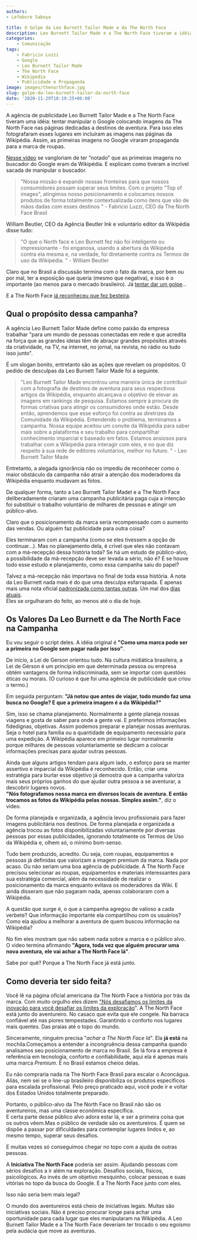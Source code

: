 ```yaml
---
authors:
- Lefebvre Saboya

title: O Golpe da Leo Burnett Tailor Made e da The North Face
description: Leo Burnett Tailor Made e a The North Face tiveram a idéia de manipular o Google e claro que não deu certo.
categories:
    - Comunicação
tags:
    - Fabricio Luzzi
    - Google
    - Leo Burnett Tailor Made
    - The North Face
    - Wikipedia
    - Publicidade e Propaganda
image: images/thenorthface.jpg
slug: golpe-da-leo-burnett-tailor-da-north-face
date: '2020-11-29T18:19:25+06:00'
---
```


A agência de publicidade Leo Burnett Tailor Made e a The North Face tiveram uma idéia: tentar manipular o Google colocando imagens da The North Face nas páginas dedicadas a destinos de aventura. Para isso eles fotografaram esses lugares em incluíram as imagens nas páginas da Wikipédia. Assim, as primeiras imagens no Google viraram propaganda para a marca de roupas.

[Nesse vídeo](https://adage.com/creativity/work/north-face-top-imagens/2174261) se vangloriam de ter “notado” que as primeiras imagens no buscador do Google eram da Wikipédia. E explicam como tiveram a incrível sacada de manipular o buscador.

> "Nossa missão é expandir nossas fronteiras para que nossos consumidores possam superar seus limites. Com o projeto "Top of images", atingimos nosso posicionamento e colocamos nossos produtos de forma totalmente contextualizada como itens que vão de mãos dadas com esses destinos " - Fabricio Luzzi, CEO da The North Face Brasil

William Beutler, CEO da Agência Beutler Ink e voluntário editor da Wikipédia disse tudo:

> "O que o North face e Leo Burnett fez não foi inteligente ou impressionante - foi enganosa, usando a abertura da Wikipédia contra ela mesma e, na verdade, foi diretamente contra os Termos de uso da Wikipédia. " - William Beutler

Claro que no Brasil a discussão termina com o fato da marca, por bem ou por mal, ter a exposição que queria (mesmo que negativa), e isso é o importante (ao menos para o mercado brasileiro). Já [tentar dar um golpe](https://wikimediafoundation.org/2019/05/29/vamos-falar-sobre-the-north-face-estragando-a-wikipedia/)...  

E a The North Face [já reconheceu que fez besteira](https://twitter.com/thenorthface/status/1133903040707059712).

**Qual o propósito dessa campanha?**
------------------------------------

A agência Leo Burnett Tailor Made define como paixão da empresa trabalhar "para um mundo de pessoas conectadas em rede e que acredita na força que as grandes ideias têm de abraçar grandes propósitos através da criatividade, na TV, na internet, no jornal, na revista, no rádio ou tudo isso junto".

É um slogan bonito, entretanto são as ações que revelam os propósitos. O pedido de desculpas da Leo Burnett Tailor Made foi a seguinte.

> "Leo Burnett Tailor Made encontrou uma maneira única de contribuir com a fotografia de destinos de aventura para seus respectivos artigos da Wikipédia, enquanto alcançava o objetivo de elevar as imagens em rankings de pesquisa. Estamos sempre à procura de formas criativas para atingir os consumidores onde estão. Desde então, aprendemos que esse esforço foi contra as diretrizes da Comunidade da Wikipédia. Entendendo o problema, terminamos a campanha. Nossa equipe aceitou um convite da Wikipédia para saber mais sobre a plataforma e seu trabalho para compartilhar conhecimento imparcial e baseado em fatos. Estamos ansiosos para trabalhar com a Wikipédia para interagir com eles, e no que diz respeito à sua rede de editores voluntários, melhor no futuro. " - Leo Burnett Tailor Made

Entretanto, a alegada ignorância não os impediu de reconhecer como o maior obstáculo da campanha não atrair a atenção dos moderadores da Wikipédia enquanto mudavam as fotos.

De qualquer forma, tanto a Leo Burnett Tailor Madet e a The North Face deliberadamente criaram uma campanha publicitária paga cuja a intenção foi substituir o trabalho voluntário de milhares de pessoas e atingir um público-alvo.

Claro que o posicionamento da marca seria recompensado com o aumento das vendas. Ou alguém faz publicidade para outra coisa?

Eles terminaram com a campanha (como se eles tivessem a opção de continuar...). Mas no planejamento dela, é crível que eles não contavam com a má-recepção dessa história toda? Se há um estudo de público-alvo, a possibilidade da má-recepção deve ser levada a sério, não é? E se houve todo esse estudo e planejamento, como essa campanha saiu do papel?

Talvez a má-recepção não importava no final de toda essa história. A nota da Leo Burnett nada mais é do que uma desculpa esfarrapada. É apenas mais uma nota oficial [padronizada como tantas outras](https://tab.uol.com.br/edicao/desculpas/). Um mal dos [dias atuais](https://seths.blog/2019/05/defective-apologies/).  
Eles se orgulharam do feito, ao menos até o dia de hoje.

**Os Valores Da Leo Burnett e da The North Face na Campanha**
-------------------------------------------------------------

Eu vou seguir o script deles. A idéia original é **"Como uma marca pode ser a primeira no Google sem pagar nada por isso"**.

De início, a Lei de Gerson orientou tudo. Na cultura midiática brasileira, a Lei de Gérson é um princípio em que determinada pessoa ou empresa obtém vantagens de forma indiscriminada, sem se importar com questões éticas ou morais. (O curioso é que foi uma agência de publicidade que criou o termo.)

Em seguida perguntam: **"Já notou que antes de viajar, todo mundo faz uma busca no Google? E que a primeira imagem é a da Wikipédia?"**

Sim, isso se chama planejamento. Normalmente a gente planeja nossas viagens e gosta de saber para onde a gente vai. E preferimos informações fidedignas, objetivas. Assim podemos preparar e planejar nossas aventuras. Seja o hotel para família ou a quantidade de equipamento necessário para uma expedição. A Wikipédia aparece em primeiro lugar normalmente porque milhares de pessoas voluntariamente se dedicam a colocar informações precisas para ajudar outras pessoas.

Ainda que alguns artigos tendam para algum lado, o esforço para se manter assertivo e imparcial da Wikipédia é reconhecido. Então, criar uma estratégia para burlar esse objetivo já demostra que a campanha valoriza mais seus próprios ganhos do que ajudar outra pessoa a se aventurar, a descobrir lugares novos.  
**"Nós fotografamos nossa marca em diversos locais de aventura. E então trocamos as fotos da Wikipédia pelas nossas. Simples assim."**, diz o vídeo.

De forma planejada e organizada, a agência levou profissionais para fazer imagens publicitária nos destinos. De forma planejada e organizada a agência trocou as fotos disponibilizadas voluntariamente por diversas pessoas por essas publicidades, ignorando totalmente os Termos de Uso da Wikipédia e, olhem só, o mínimo bom-senso.

Tudo bem produzido, acredito. Ou seja, com roupas, equipamentos e pessoas já definidas que valorizam a imagem premium da marca. Nada por acaso. Ou não seriam uma boa agência de publicidade. A The North Face precisou selecionar as roupas, equipamentos e materiais interessantes para sua estratégia comercial, além da necessidade de realizar o posicionamento da marca enquanto evitava os moderadores da Wiki. E ainda disseram que não pagaram nada, apenas colaboraram com a Wikipédia.

A questão que surge é, o que a campanha agregou de valioso a cada verbete? Que informação importante ela compartilhou com os usuários? Como ela ajudou a melhorar a aventura de quem buscou informação na Wikipédia?

No fim eles mostram que não sabem nada sobre a marca e o público alvo. O video termina afirmando **"Agora, toda vez que alguém procurar uma nova aventura, ele vai achar a The North Face lá"**.

Sabe por quê? Porque a The North Face já está junto.

**Como deveria ter sido feita?**
--------------------------------

Você lê na página oficial americana da The North Face a história por trás da marca. Com muito orgulho eles dizem ["Nós desafiamos os limites da inovação para você desafiar os limites da exploração](https://www.thenorthface.com/about-us/our-story.html)". A The North Face está junto do aventureiro. No casaco que evita que ele congele. Na barraca confiável até nas piores tempestades. Garantindo o conforto nos lugares mais quentes. Das praias até o topo do mundo.

Sinceramente, ninguém precisa "_achar a The North Face lá_". Ela **já está** na mochila.Começamos a entender a incongruência dessa campanha quando analisamos seu posicionamento de marca no Brasil. Se lá fora a empresa é referência em tecnologia, conforto e confiabilidade, aqui ela é apenas mais uma marca _Premium_. E no Brasil estamos cheios delas.

Eu não compraria nada na The North Face Brasil para escalar o Aconcágua. Aliás, nem sei se o line-up brasileiro disponibiliza os produtos específicos para escalada profissional. Pelo preço praticado aqui, você pode ir e voltar dos Estados Unidos totalmente preparado.

Portanto, o público-alvo da The North Face no Brasil não são os aventureiros, mas uma classe econômica específica.  
E certa parte desse público alvo adora estar lá, e ser a primeira coisa que os outros vêem.Mas o público de verdade são os aventureiros. É quem se dispõe a passar por dificuldades para contemplar lugares lindos e, ao mesmo tempo, superar seus desafios.

E muitas vezes só conseguimos chegar no topo com a ajuda de outras pessoas.

A **Iniciativa The North Face** poderia ser assim. Ajudando pessoas com sérios desafios a ir além na exploração. Desafios sociais, físicos, psicológicos. Ao invés de um objetivo mesquinho, colocar pessoas e suas vitórias no topo da busca do Google. E a The North Face junto com eles.

Isso não seria bem mais legal?

O mundo dos aventureiros está cheio de iniciativas legais. Muitas são iniciativas sociais. Não é preciso procurar longe para achar uma oportunidade para cada lugar que eles manipularam na Wikipédia. A Leo Burnett Tailor Made e a The North Face deveriam ter trocado o seu egoísmo pela audácia que move as aventuras.
